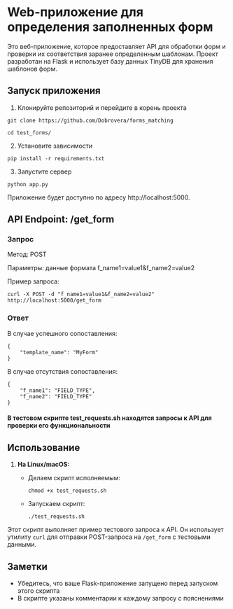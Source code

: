 # Web-приложение для определения заполненных форм

Это веб-приложение, которое предоставляет API для обработки форм и проверки их соответствия заранее определенным шаблонам. Проект разработан на Flask и использует базу данных TinyDB для хранения шаблонов форм.

## Запуск приложения

1. Клонируйте репозиторий и перейдите в корень проекта
```
git clone https://github.com/Dobrovera/forms_matching
```
```
cd test_forms/
```

2. Установите зависимости

```
pip install -r requirements.txt
```

3. Запустите сервер

```
python app.py
```
Приложение будет доступно по адресу http://localhost:5000.

## API Endpoint: /get_form
### Запрос
Метод: POST

Параметры: данные формата f_name1=value1&f_name2=value2

Пример запроса:

```
curl -X POST -d "f_name1=value1&f_name2=value2" http://localhost:5000/get_form
```

### Ответ
В случае успешного сопоставления:

```
{
    "template_name": "MyForm"
}
```

В случае отсутствия сопоставления:

```
{
    "f_name1": "FIELD_TYPE",
    "f_name2": "FIELD_TYPE"
}
```


#### В тестовом скрипте test_requests.sh находятся запросы к API для проверки его функциональности
## Использование

1. **На Linux/macOS:**

   - Делаем скрипт исполняемым:

     ```
     chmod +x test_requests.sh
     ```

   - Запускаем скрипт:

     ```
     ./test_requests.sh
     ```
Этот скрипт выполняет пример тестового запроса к API. Он использует утилиту `curl` для отправки POST-запроса на `/get_form` с тестовыми данными.

## Заметки

- Убедитесь, что ваше Flask-приложение запущено перед запуском этого скрипта
- В скрипте указаны комментарии к каждому запросу с пояснениями
